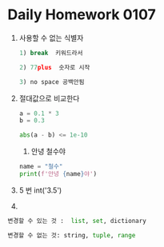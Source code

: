 # Daily Homework 0107

1. 사용할 수 없는 식별자 

   ```python
   1) break  키워드라서  
   
   2) 77plus  숫자로 시작
   
   3) no space 공백안됨
   ```

2. 절대값으로 비교한다

   ```python
   a = 0.1 * 3
   b = 0.3
   
   abs(a - b) <= 1e-10
   ```

   1.  안녕 철수야 

   ```python
   name = "철수"
   print(f'안녕 {name}야')
   ```


1. 5 번 int('3.5')

1. 

```python
변경할 수 있는 것 :  list, set, dictionary

변경할 수 없는 것: string, tuple, range
```


